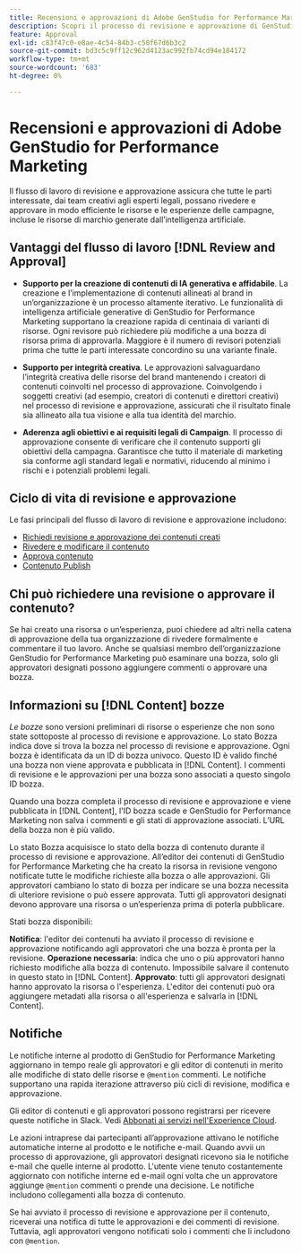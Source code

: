 ```yaml
---
title: Recensioni e approvazioni di Adobe GenStudio for Performance Marketing
description: Scopri il processo di revisione e approvazione di GenStudio for Performance Marketing.
feature: Approval
exl-id: c83f47c0-e8ae-4c54-84b3-c50f67d6b3c2
source-git-commit: bd3c5c9ff12c962d4123ac992fb74cd94e184172
workflow-type: tm+mt
source-wordcount: '683'
ht-degree: 0%

---
```


# Recensioni e approvazioni di Adobe GenStudio for Performance Marketing

Il flusso di lavoro di revisione e approvazione assicura che tutte le parti interessate, dai team creativi agli esperti legali, possano rivedere e approvare in modo efficiente le risorse e le esperienze delle campagne, incluse le risorse di marchio generate dall’intelligenza artificiale.

## Vantaggi del flusso di lavoro [!DNL Review and Approval]

* **Supporto per la creazione di contenuti di IA generativa e affidabile**. La creazione e l’implementazione di contenuti allineati al brand in un’organizzazione è un processo altamente iterativo. Le funzionalità di intelligenza artificiale generative di GenStudio for Performance Marketing supportano la creazione rapida di centinaia di varianti di risorse. Ogni revisore può richiedere più modifiche a una bozza di risorsa prima di approvarla. Maggiore è il numero di revisori potenziali prima che tutte le parti interessate concordino su una variante finale.

* **Supporto per integrità creativa**. Le approvazioni salvaguardano l’integrità creativa delle risorse del brand mantenendo i creatori di contenuti coinvolti nel processo di approvazione. Coinvolgendo i soggetti creativi (ad esempio, creatori di contenuti e direttori creativi) nel processo di revisione e approvazione, assicurati che il risultato finale sia allineato alla tua visione e alla tua identità del marchio.

* **Aderenza agli obiettivi e ai requisiti legali di Campaign**. Il processo di approvazione consente di verificare che il contenuto supporti gli obiettivi della campagna. Garantisce che tutto il materiale di marketing sia conforme agli standard legali e normativi, riducendo al minimo i rischi e i potenziali problemi legali.

## Ciclo di vita di revisione e approvazione

Le fasi principali del flusso di lavoro di revisione e approvazione includono:

* [Richiedi revisione e approvazione dei contenuti creati](./request-review.md)
* [Rivedere e modificare il contenuto](./review-and-edit.md)
* [Approva contenuto](./approve-content.md)
* [Contenuto Publish](./publish-content.md)

## Chi può richiedere una revisione o approvare il contenuto?

Se hai creato una risorsa o un’esperienza, puoi chiedere ad altri nella catena di approvazione della tua organizzazione di rivedere formalmente e commentare il tuo lavoro. Anche se qualsiasi membro dell’organizzazione GenStudio for Performance Marketing può esaminare una bozza, solo gli approvatori designati possono aggiungere commenti o approvare una bozza.

## Informazioni su [!DNL Content] bozze

_Le bozze_ sono versioni preliminari di risorse o esperienze che non sono state sottoposte al processo di revisione e approvazione. Lo stato Bozza indica dove si trova la bozza nel processo di revisione e approvazione. Ogni bozza è identificata da un ID di bozza univoco. Questo ID è valido finché una bozza non viene approvata e pubblicata in [!DNL Content]. I commenti di revisione e le approvazioni per una bozza sono associati a questo singolo ID bozza.

Quando una bozza completa il processo di revisione e approvazione e viene pubblicata in [!DNL Content], l&#39;ID bozza scade e GenStudio for Performance Marketing non salva i commenti e gli stati di approvazione associati. L’URL della bozza non è più valido.

Lo stato Bozza acquisisce lo stato della bozza di contenuto durante il processo di revisione e approvazione. All’editor dei contenuti di GenStudio for Performance Marketing che ha creato la risorsa in revisione vengono notificate tutte le modifiche richieste alla bozza o alle approvazioni. Gli approvatori cambiano lo stato di bozza per indicare se una bozza necessita di ulteriore revisione o può essere approvata. Tutti gli approvatori designati devono approvare una risorsa o un’esperienza prima di poterla pubblicare.

Stati bozza disponibili:

**Notifica**: l&#39;editor dei contenuti ha avviato il processo di revisione e approvazione notificando agli approvatori che una bozza è pronta per la revisione.
**Operazione necessaria**: indica che uno o più approvatori hanno richiesto modifiche alla bozza di contenuto. Impossibile salvare il contenuto in questo stato in [!DNL Content].
**Approvato**: tutti gli approvatori designati hanno approvato la risorsa o l&#39;esperienza. L&#39;editor dei contenuti può ora aggiungere metadati alla risorsa o all&#39;esperienza e salvarla in [!DNL Content].

## Notifiche

Le notifiche interne al prodotto di GenStudio for Performance Marketing aggiornano in tempo reale gli approvatori e gli editor di contenuti in merito alle modifiche di stato delle risorse e `@mention` commenti. Le notifiche supportano una rapida iterazione attraverso più cicli di revisione, modifica e approvazione.

Gli editor di contenuti e gli approvatori possono registrarsi per ricevere queste notifiche in Slack. Vedi [Abbonati ai servizi nell&#39;Experience Cloud](https://experienceleague.adobe.com/it/docs/core-services/interface/features/account-preferences#slack).

Le azioni intraprese dai partecipanti all’approvazione attivano le notifiche automatiche interne al prodotto e le notifiche e-mail. Quando avvii un processo di approvazione, gli approvatori designati ricevono sia le notifiche e-mail che quelle interne al prodotto. L&#39;utente viene tenuto costantemente aggiornato con notifiche interne ed e-mail ogni volta che un approvatore aggiunge `@mention` commenti o prende una decisione. Le notifiche includono collegamenti alla bozza di contenuto.

Se hai avviato il processo di revisione e approvazione per il contenuto, riceverai una notifica di tutte le approvazioni e dei commenti di revisione. Tuttavia, agli approvatori vengono notificati solo i commenti che li includono con `@mention`.
